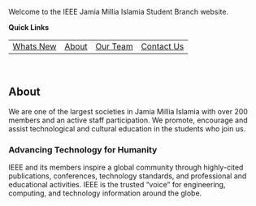 Welcome to the IEEE Jamia Millia Islamia Student Branch website.

**Quick Links**

|                                |                           |                           |                                |
| :----------------------------- | :-----------------------: | :-----------------------: | -----------------------------: |
| [Whats New](pages/projects.md) | [About](http://ieee.org/) | [Our Team](pages/team.md) | [Contact Us](pages/contact.md) |

<br>

<style>
  td {
    border: none !important;
  }
</style>

## About
We are one of the largest societies in Jamia Millia Islamia with over 200 members and an active
staff participation. We promote, encourage and assist technological and cultural education in the 
students who join us.

### Advancing Technology for Humanity
IEEE and its members inspire a global community through highly-cited publications, conferences, technology 
standards, and professional and educational activities. IEEE is the trusted “voice” for engineering, 
computing, and technology information around the globe.
